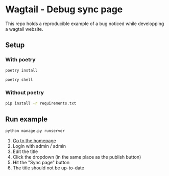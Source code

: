 # Wagtail - Debug sync page

This repo holds a reproducible example of a bug noticed while developping a wagtail website. 

## Setup

### With poetry

```bash
poetry install
```
  
```bash
poetry shell
```

### Without poetry

```bash
pip install -r requirements.txt
```

## Run example
  
```bash
python manage.py runserver
```

1. [Go to the homepage](http://localhost:8000/admin/pages/3/edit/)
2. Login with admin / admin
3. Edit the title
4. Click the dropdown (in the same place as the publish button)
5. Hit the "Sync page" button
6. The title should not be up-to-date 
